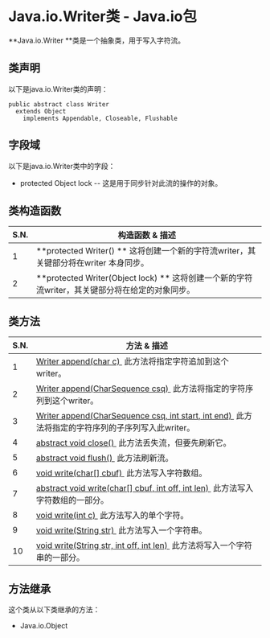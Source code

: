 # Java.io.Writer类 - Java.io包

**Java.io.Writer **类是一个抽象类，用于写入字符流。

## 类声明

以下是java.io.Writer类的声明：

```
public abstract class Writer
  extends Object
    implements Appendable, Closeable, Flushable
```

## 字段域

以下是java.io.Writer类中的字段：

*   protected Object lock -- 这是用于同步针对此流的操作的对象。

## 类构造函数

| S.N. | 构造函数 & 描述 |
| --- | --- |
| 1 | **protected Writer() ** 这将创建一个新的字符流writer，其关键部分将在writer 本身同步。 |
| 2 | **protected Writer(Object lock) ** 这将创建一个新的字符流writer，其关键部分将在给定的对象同步。 |

## 类方法

| S.N. | 方法 & 描述 |
| --- | --- |
| 1 | [Writer append(char c) ](http://www.yiibai.com/java/io/writer_append.html) 此方法将指定字符追加到这个writer。 |
| 2 | [Writer append(CharSequence csq) ](http://www.yiibai.com/java/io/writer_append_sequence.html) 此方法将指定的字符序列到这个writer。 |
| 3 | [Writer append(CharSequence csq, int start, int end) ](http://www.yiibai.com/java/io/writer_appends_subsequence.html) 此方法将指定的字符序列的子序列写入此writer。 |
| 4 | [abstract void close() ](http://www.yiibai.com/java/io/writer_close.html) 此方法丢失流，但要先刷新它。 |
| 5 | [abstract void flush() ](http://www.yiibai.com/java/io/writer_flush.html) 此方法刷新流。 |
| 6 | [void write(char[] cbuf) ](http://www.yiibai.com/java/io/writer_write.html) 此方法写入字符数组。 |
| 7 | [abstract void write(char[] cbuf, int off, int len) ](http://www.yiibai.com/java/io/writer_write_char_len.html) 此方法写入字符数组的一部分。 |
| 8 | [void write(int c) ](http://www.yiibai.com/java/io/writer_write_char.html) 此方法写入的单个字符。 |
| 9 | [void write(String str) ](http://www.yiibai.com/java/io/writer_write_string.html) 此方法写入一个字符串。 |
| 10 | [void write(String str, int off, int len) ](http://www.yiibai.com/java/io/writer_write_string_len.html) 此方法将写入一个字符串的一部分。 |

## 方法继承

这个类从以下类继承的方法：

*   Java.io.Object

